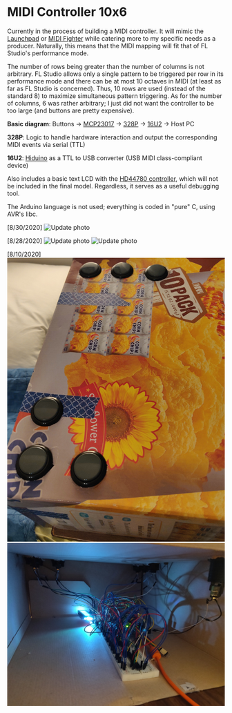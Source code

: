 # MIDI Controller 10x6

Currently in the process of building a MIDI controller. It will mimic the
[Launchpad](https://novationmusic.com/en/launch) or
[MIDI Fighter](https://www.midifighter.com) while catering more to my specific
needs as a producer. Naturally, this means that the MIDI mapping will fit that
of FL Studio's performance mode.

The number of rows being greater than the number of columns is not arbitrary.
FL Studio allows only a single pattern to be triggered per row in its
performance mode and there can be at most 10 octaves in MIDI (at least as far as
FL Studio is concerned). Thus, 10 rows are used (instead of the standard 8) to
maximize simultaneous pattern triggering. As for the number of columns, 6 was
rather arbitrary; I just did not want the controller to be too large (and
buttons are pretty expensive).

**Basic diagram**: Buttons ->
[MCP23017](http://ww1.microchip.com/downloads/en/DeviceDoc/20001952C.pdf) ->
[328P](http://ww1.microchip.com/downloads/en/DeviceDoc/ATmega48A-PA-88A-PA-168A-PA-328-P-DS-DS40002061A.pdf) ->
[16U2](http://ww1.microchip.com/downloads/en/DeviceDoc/doc7799.pdf) ->
Host PC

**328P**: Logic to handle hardware interaction and output the corresponding MIDI
events via serial (TTL)

**16U2**: [Hiduino](https://github.com/ddiakopoulos/hiduino) as a TTL to USB
converter (USB MIDI class-compliant device)

Also includes a basic text LCD with the
[HD44780 controller](https://www.sparkfun.com/datasheets/LCD/HD44780.pdf),
which will not be included in the final model. Regardless, it serves as a useful
debugging tool.

The Arduino language is not used; everything is coded in "pure" C, using AVR's
libc.

[8/30/2020]
![Update photo](/photos/photo_20200830_0.jpg)

[8/28/2020]
![Update photo](/photos/photo_20200828_0.jpg)
![Update photo](/photos/photo_20200828_1.jpg)

[8/10/2020]
![Update photo](/photos/photo_20200810_0.jpg)
![Update photo](/photos/photo_20200810_1.jpg)
